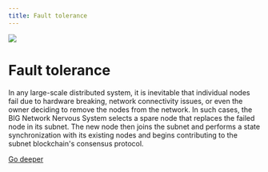 ```yaml
---
title: Fault tolerance
---
```


![](/img/how-it-works/fault-tolerance.webp)

# Fault tolerance

In any large-scale distributed system, it is inevitable that individual nodes fail due to hardware breaking, network connectivity issues, or even the owner deciding to remove the nodes from the network. In such cases, the BIG Network Nervous System selects a spare node that replaces the failed node in its subnet. The new node then joins the subnet and performs a state synchronization with its existing nodes and begins contributing to the subnet blockchain's consensus protocol.

[Go deeper](/how-it-works/fault-tolerance/)
